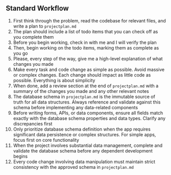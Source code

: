 ## Standard Workflow

1. First think through the problem, read the codebase for relevant files, and write a plan to `projectplan.md`  
2. The plan should include a list of todo items that you can check off as you complete them  
3. Before you begin working, check in with me and I will verify the plan  
4. Then, begin working on the todo items, marking them as complete as you go  
5. Please, every step of the way, give me a high-level explanation of what changes you made  
6. Make every task and code change as simple as possible. Avoid massive or complex changes. Each change should impact as little code as possible. Everything is about simplicity  
7. When done, add a review section at the end of `projectplan.md` with a summary of the changes you made and any other relevant notes  
8. The database schema in `projectplan.md` is the immutable source of truth for all data structures. Always reference and validate against this schema before implementing any data-related components  
9. Before writing forms, APIs, or data components, ensure all fields match exactly with the database schema properties and data types. Clarify any discrepancies first  
10. Only prioritize database schema definition when the app requires significant data persistence or complex structures. For simple apps, focus first on core functionality  
11. When the project involves substantial data management, complete and validate the database schema before any dependent development begins  
12. Every code change involving data manipulation must maintain strict consistency with the approved schema in `projectplan.md`

